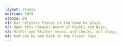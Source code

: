 ```yaml
---
layout: stanza
edition: 1879
stanza: 69
v1: But helpless Pieces of the Game He plays
v2: Upon this Chequer-board of Nights and Days;
v3: Hither and thither moves, and checks, and slays,
v4: And one by one back in the Closet lays.
---
```

